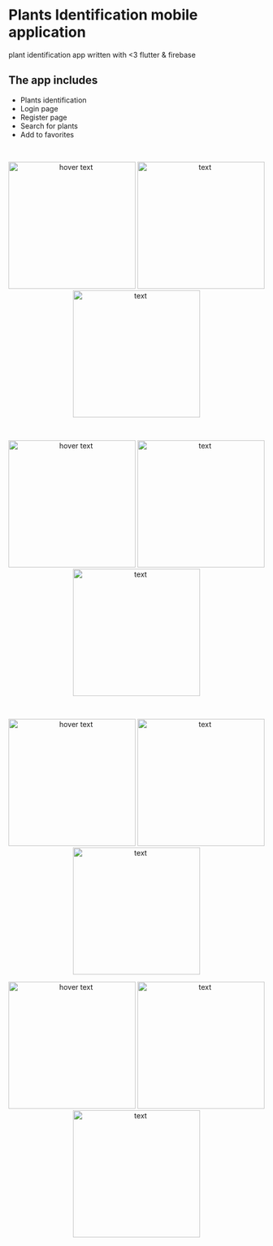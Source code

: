 # Plants Identification mobile application

plant identification app written with <3 flutter & firebase

## The app includes

* Plants identification
* Login page
* Register page
* Search for plants
* Add to favorites
</br>
<p align="center">
  <img src="https://github.com/brakenseddik/plants_identification/blob/master/assets/images/smartmockups_kf2shxcf.png" width="250" title="hover text">
  <img src="https://github.com/brakenseddik/plants_identification/blob/master/assets/images/smartmockups_kf2sijpe.png" width="250" alt=" text">
  <img src="https://github.com/brakenseddik/plants_identification/blob/master/assets/images/smartmockups_kf2sky2p.png" width="250" alt=" text">
</p>
</br>
<p align="center">
  <img src="https://github.com/brakenseddik/plants_identification/blob/master/assets/images/smartmockups_kf2slmp9.png" width="250" title="hover text">
  <img src="https://github.com/brakenseddik/plants_identification/blob/master/assets/images/smartmockups_kf2smdaw.png" width="250" alt=" text">
  <img src="https://github.com/brakenseddik/plants_identification/blob/master/assets/images/smartmockups_kf2smtb8.png" width="250" alt=" text">
</p>
</br>
<p align="center">
  <img src="https://github.com/brakenseddik/plants_identification/blob/master/assets/images/smartmockups_kf2spde2.png" width="250" title="hover text">
  <img src="https://github.com/brakenseddik/plants_identification/blob/master/assets/images/smartmockups_kf2t09vp.png" width="250" alt=" text">
  <img src="https://github.com/brakenseddik/plants_identification/blob/master/assets/images/smartmockups_kf2t0t7x.png" width="250" alt=" text">
</p>
<p align="center">
  <img src="https://github.com/brakenseddik/plants_identification/blob/master/assets/images/smartmockups_kf2t2206.png" width="250" title="hover text">
  <img src="https://github.com/brakenseddik/plants_identification/blob/master/assets/images/smartmockups_kf2ww59d.png" width="250" alt=" text">
  <img src="https://github.com/brakenseddik/plants_identification/blob/master/assets/images/smartmockups_kfbgo4pu.png" width="250" alt=" text">
</p>
